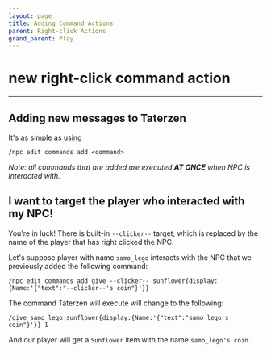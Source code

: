 ```yaml
---
layout: page
title: Adding Command Actions
parent: Right-click Actions
grand_parent: Play
---
```



# new right-click command action

---


## Adding new messages to Taterzen

It's as simple as using
```
/npc edit commands add <command>
```

*Note: all commands that are added are
executed **AT ONCE** when NPC is interacted with.*

## I want to target the player who interacted with my NPC!

You're in luck! There is built-in `--clicker--` target,
which is replaced by the name of the player that has
right clicked the NPC.

Let's suppose player with name `samo_lego` interacts with the NPC
that we previously added the following command:
```
/npc edit commands add give --clicker-- sunflower{display:{Name:'{"text":"--clicker--'s coin"}'}}
```

The command Taterzen will execute will change to the following:
```
/give samo_lego sunflower{display:{Name:'{"text":"samo_lego's coin"}'}} 1
```

And our player will get a `Sunflower` item with the name
`samo_lego's coin`.
